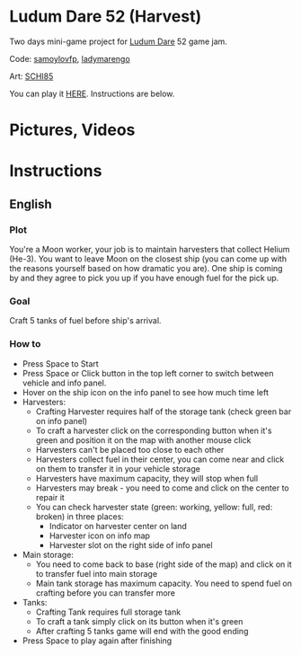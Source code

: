 # Ludum Dare 52 (Harvest)

Two days mini-game project for [Ludum Dare](https://ldjam.com/) 52 game jam.

Code: [samoylovfp](https://github.com/samoylovfp), [ladymarengo](https://github.com/ladymarengo)

Art: [SCHI85](https://github.com/SCHI85)

You can play it [HERE](https://samoylovfp.github.io/ludum_52_harvest/). Instructions are below.

# Pictures, Videos

# Instructions
## English
### Plot
You're a Moon worker, your job is to maintain harvesters that collect Helium (He-3).
You want to leave Moon on the closest ship (you can come up with the reasons yourself based on how dramatic you are).
One ship is coming by and they agree to pick you up if you have enough fuel for the pick up.
### Goal
Craft 5 tanks of fuel before ship's arrival.
### How to
- Press Space to Start
- Press Space or Click button in the top left corner to switch between vehicle and info panel.
- Hover on the ship icon on the info panel to see how much time left
- Harvesters:
  - Crafting Harvester requires half of the storage tank (check green bar on info panel)
  - To craft a harvester click on the corresponding button when it's green and position it on the map with another mouse click
  - Harvesters can't be placed too close to each other
  - Harvesters collect fuel in their center, you can come near and click on them to transfer it in your vehicle storage
  - Harvesters have maximum capacity, they will stop when full
  - Harvesters may break - you need to come and click on the center to repair it
  - You can check harvester state (green: working, yellow: full, red: broken) in three places:
    - Indicator on harvester center on land
    - Harvester icon on info map
    - Harvester slot on the right side of info panel
- Main storage:
  - You need to come back to base (right side of the map) and click on it to transfer fuel into main storage
  - Main tank storage has maximum capacity. You need to spend fuel on crafting before you can transfer more
- Tanks:
  - Crafting Tank requires full storage tank
  - To craft a tank simply click on its button when it's green
  - After crafting 5 tanks game will end with the good ending
- Press Space to play again after finishing
